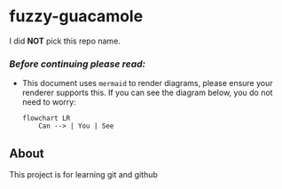 # fuzzy-guacamole
I did **NOT** pick this repo name.

### ***Before continuing please read:***

- This document uses `mermaid` to render diagrams, please ensure your renderer supports this. If you can see the diagram below, you do not need to worry:
    ```mermaid
    flowchart LR
        Can --> | You | See
    ```

## About

This project is for learning git and github
